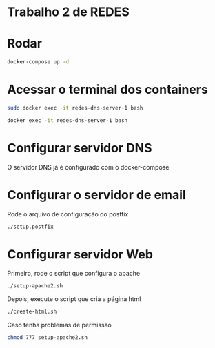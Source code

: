 # Trabalho 2 de REDES

# Rodar
```bash
docker-compose up -d
```

# Acessar o terminal dos containers

```bash
sudo docker exec -it redes-dns-server-1 bash
```

```bash
docker exec -it redes-dns-server-1 bash
```

# Configurar servidor DNS

O servidor DNS já é configurado com o docker-compose

# Configurar o servidor de email

Rode o arquivo de configuração do postfix

```bash
./setup.postfix
```

# Configurar servidor Web

Primeiro, rode o script que configura o apache

```bash
./setup-apache2.sh
```

Depois, execute o script que cria a página html

```bash
./create-html.sh
```

Caso tenha problemas de permissão

```bash
chmod 777 setup-apache2.sh
```